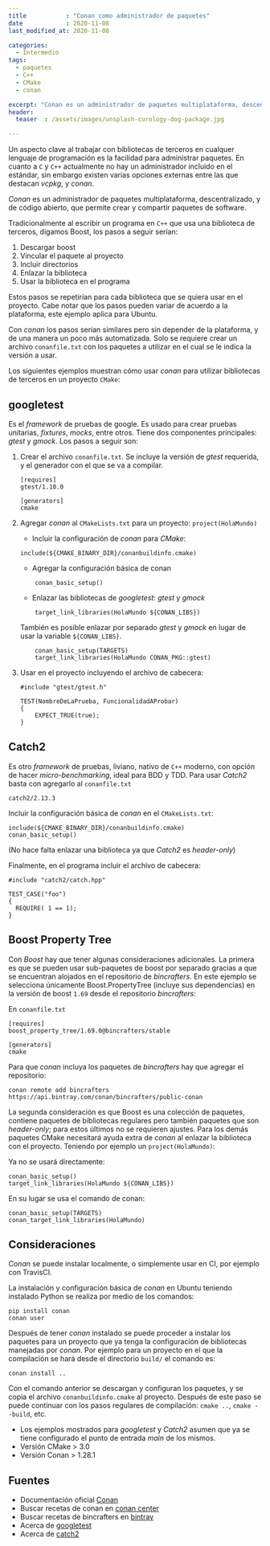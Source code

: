 ```yaml
---
title           : "Conan como administrador de paquetes"
date            : 2020-11-08
last_modified_at: 2020-11-08

categories:
  - Intermedio
tags:
  - paquetes
  - C++
  - CMake
  - conan

excerpt: "Conan es un administrador de paquetes multiplataforma, descentralizado, y de código abierto, que permite crear y compartir paquetes de software para C/C++"
header:
  teaser  : /assets/images/unsplash-curology-dog-package.jpg

---
```


Un aspecto clave al trabajar con bibliotecas de terceros en cualquer lenguaje 
de programación es la facilidad para administrar paquetes.
En cuanto a `C` y `C++` actualmente no hay un administrador incluido en el 
estándar, sin embargo existen varias opciones externas entre las que destacan 
_vcpkg_, y _conan_.

_Conan_ es un administrador de paquetes multiplataforma, descentralizado, 
y de código abierto, que permite crear y compartir paquetes de software.

Tradicionalmente al escribir un programa en `C++` que usa una biblioteca de
terceros, digamos Boost, los pasos a seguir serían: 
1. Descargar boost
2. Vincular el paquete al proyecto
3. Incluir directorios
4. Enlazar la biblioteca
5. Usar la biblioteca en el programa

Estos pasos se repetirían para cada biblioteca que se quiera usar en el proyecto. 
Cabe notar que los pasos pueden variar de acuerdo a la plataforma, este ejemplo aplica para Ubuntu.

Con _conan_ los pasos serían similares pero sin depender de la 
plataforma, y de una manera un poco más automatizada. Solo se requiere crear un
archivo `conanfile.txt` con los paquetes a utilizar en el cual se le indica 
la versión a usar.

Los siguientes ejemplos muestran cómo usar _conan_ para utilizar bibliotecas de terceros en un proyecto `CMake`:

## googletest

Es el _framework_ de pruebas de google. Es usado para crear 
pruebas unitarias, _fixtures_, _mocks_, entre otros. Tiene dos 
componentes principales: _gtest_ y _gmock_. 
Los pasos a seguir son:

1. Crear el archivo `conanfile.txt`. Se incluye la versión de _gtest_ requerida,
y el generador con el que se va a compilar. 

    ````
    [requires]
    gtest/1.10.0
    
    [generators]
    cmake
    ````

2. Agregar _conan_ al `CMakeLists.txt` para un proyecto: `project(HolaMundo)`
    - Incluir la configuración de _conan_ para _CMake_: 

    ````
    include(${CMAKE_BINARY_DIR}/conanbuildinfo.cmake)
    ````
   
    - Agregar la configuración básica de conan

    ````
        conan_basic_setup()
   ````

    - Enlazar las bibliotecas de _googletest_: _gtest_ y _gmock_

    ````
        target_link_libraries(HolaMundo ${CONAN_LIBS})
    ````

    También es posible enlazar por separado _gtest_ y _gmock_ en lugar de usar la variable `${CONAN_LIBS}`. 

    ````
        conan_basic_setup(TARGETS)
        target_link_libraries(HolaMundo CONAN_PKG::gtest)
    ````

3. Usar en el proyecto incluyendo el archivo de cabecera:

    ````
    #include "gtest/gtest.h"
    
    TEST(NombreDeLaPrueba, FuncionalidadAProbar)
    {
        EXPECT_TRUE(true);
    }
    ````


## Catch2

Es otro _framework_ de pruebas, liviano, nativo de 
`C++` moderno, con opción de hacer _micro-benchmarking_,
 ideal para BDD y TDD. 
Para usar _Catch2_ basta con agregarlo al `conanfile.txt`

    catch2/2.13.3

Incluir la configuración básica de _conan_ en el `CMakeLists.txt`:

    include(${CMAKE_BINARY_DIR}/conanbuildinfo.cmake)
    conan_basic_setup()

(No hace falta enlazar una biblioteca ya que _Catch2_ es _header-only_)

Finalmente, en el programa incluir el archivo de cabecera:

    #include "catch2/catch.hpp"

    TEST_CASE("foo")
    {
      REQUIRE( 1 == 1);
    }

## Boost Property Tree

Con _Boost_ hay que tener algunas consideraciones adicionales. 
La primera es que se pueden usar sub-paquetes de boost por separado gracias a 
que se encuentran alojados en el repositorio de _bincrafters_.
En este ejemplo se selecciona únicamente Boost.PropertyTree (incluye sus dependencias)
en la versión de boost `1.69` desde el repositorio _bincrafters_:

En `conanfile.txt`
````
[requires]
boost_property_tree/1.69.0@bincrafters/stable

[generators]
cmake
````

Para que _conan_ incluya los paquetes de _bincrafters_ hay que agregar el repositorio: 

    conan remote add bincrafters https://api.bintray.com/conan/bincrafters/public-conan


La segunda consideración es que Boost es una colección de paquetes, contiene 
paquetes de bibliotecas regulares pero también paquetes que son _header-only_;
para estos últimos no se requieren ajustes.
Para los demás paquetes CMake necesitará ayuda extra de _conan_ al enlazar
la biblioteca con el proyecto. Teniendo por ejemplo un `project(HolaMundo)`:

Ya no se usará directamente:

    conan_basic_setup()
    target_link_libraries(HolaMundo ${CONAN_LIBS})

En su lugar se usa el comando de conan: 

    conan_basic_setup(TARGETS)
    conan_target_link_libraries(HolaMundo)


## Consideraciones

_Conan_ se puede instalar localmente, o simplemente usar en CI, por ejemplo con TravisCI.

La instalación y configuración básica de _conan_ en Ubuntu teniendo instalado Python 
se realiza por medio de los comandos:

    pip install conan 
    conan user

Después de tener _conan_ instalado se puede proceder a instalar los paquetes para
un proyecto que ya tenga la configuración de bibliotecas manejadas por _conan_. 
Por ejemplo para un proyecto en el que la compilación se hará desde el directorio `build/`
el comando es: 

    conan install ..

Con el comando anterior se descargan y configuran los paquetes, y se copia el archivo `conanbuildinfo.cmake`
al proyecto. Después de este paso se puede continuar con los pasos regulares de
compilación: `cmake ..`, `cmake --build`, etc.

- Los ejemplos mostrados para _googletest_ y _Catch2_ asumen que ya se tiene configurado
el punto de entrada _main_ de los mismos.
- Versión CMake > 3.0
- Versión Conan > 1.28.1

## Fuentes
- Documentación oficial [Conan](https://docs.conan.io/en/latest/)
- Buscar recetas de conan en [conan center](https://conan.io/center/)
- Buscar recetas de bincrafters en [bintray](https://bintray.com/bincrafters/public-conan)
- Acerca de [googletest](https://github.com/google/googletest)
- Acerca de [catch2](https://github.com/catchorg/Catch2)
